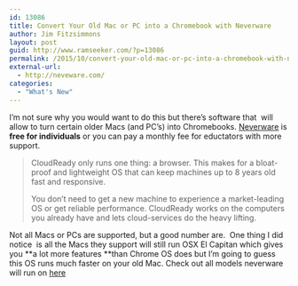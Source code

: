```yaml
---
id: 13086
title: Convert Your Old Mac or PC into a Chromebook with Neverware
author: Jim Fitzsimmons
layout: post
guid: http://www.ramseeker.com/?p=13086
permalink: /2015/10/convert-your-old-mac-or-pc-into-a-chromebook-with-neverware/
external-url:
  - http://neveware.com/
categories:
  - "What's New"
---
```

I&#8217;m not sure why you would want to do this but there&#8217;s software that  will allow to turn certain older Macs (and PC&#8217;s) into Chromebooks. [Neverware][1] is **free for individuals** or you can pay a monthly fee for eductators with more support.

> CloudReady only runs one thing: a browser. This makes for a bloat-proof and lightweight OS that can keep machines up to 8 years old fast and responsive.
> 
> You don’t need to get a new machine to experience a market-leading OS or get reliable performance. CloudReady works on the computers you already have and lets cloud-services do the heavy lifting.

Not all Macs or PCs are supported, but a good number are.  One thing I did notice  is all the Macs they support will still run OSX El Capitan which gives you **a lot more features **than Chrome OS does but I&#8217;m going to guess this OS runs much faster on your old Mac. Check out all models neverware will run on [here][2]

 [1]: http://neveware.com
 [2]: http://go.neverware.com/certifiedmodels
